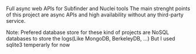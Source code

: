 Full async web APIs for Subfinder and Nuclei tools
The main strenght points of this project are async APIs and high availability without any third-party service.


Note:
  Prefered database store for these kind of projects are NoSQL databases to store the logs(Like MongoDB, BerkeleyDB, ...)
  But I used sqlite3 temperarly for now

